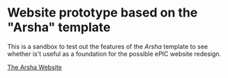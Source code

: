 # Website prototype based on the "Arsha" template

This is a sandbox to test out the features of the _Arsha_ template to see whether is't useful as
a foundation for the possible ePIC website redesign.

[The Arsha Website](https://bootstrapmade.com/arsha-free-bootstrap-html-template-corporate/)

